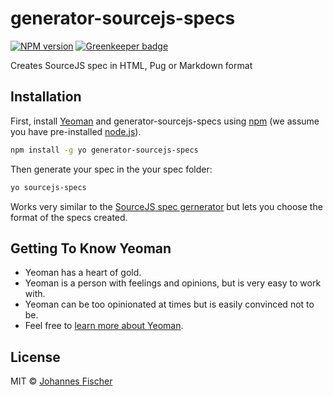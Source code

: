 # generator-sourcejs-specs

[![NPM version][npm-image]][npm-url]
[![Greenkeeper badge](https://badges.greenkeeper.io/JohannesFischer/generator-sourcejs-specs.svg)](https://greenkeeper.io/)

Creates SourceJS spec in HTML, Pug or Markdown format

## Installation

First, install [Yeoman](http://yeoman.io) and generator-sourcejs-specs using [npm](https://www.npmjs.com/) (we assume you have pre-installed [node.js](https://nodejs.org/)).

```bash
npm install -g yo generator-sourcejs-specs
```

Then generate your spec in the your spec folder:

```bash
yo sourcejs-specs
```

Works very similar to the [SourceJS spec gernerator](https://github.com/sourcejs/generator-sourcejs) but lets you choose the format of the specs created.

## Getting To Know Yeoman

 * Yeoman has a heart of gold.
 * Yeoman is a person with feelings and opinions, but is very easy to work with.
 * Yeoman can be too opinionated at times but is easily convinced not to be.
 * Feel free to [learn more about Yeoman](http://yeoman.io/).

## License

MIT © [Johannes Fischer]()


[npm-image]: https://badge.fury.io/js/generator-sourcejs-specs.svg
[npm-url]: https://npmjs.org/package/generator-sourcejs-specs

